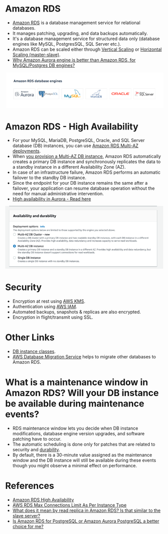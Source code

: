 
# Amazon RDS
- [Amazon RDS](https://aws.amazon.com/rds/) is a database management service for relational databases.
- It manages patching, upgrading, and data backups automatically. 
- It's a database management service for structured data only (database engines like MySQL, PostgresSQL, SQL Server etc.).
- Amazon RDS can be scaled either through [Vertical Scaling](../../1_HLDDesignComponents/0_SystemGlossaries/Scalability/DBScalability.md) or [Horizontal Scaling (master-slave)](../../1_HLDDesignComponents/0_SystemGlossaries/Scalability/DBScalability.md).
- [Why Amazon Aurora engine is better than Amazon RDS, for MySQL/Postgres DB engines?](AmazonAuroraVsRDS.md)

![img.png](assests/RDS_database_engines.png)

# Amazon RDS - High Availability
- For your MySQL, MariaDB, PostgreSQL, Oracle, and SQL Server database (DB) instances, you can use [Amazon RDS Multi-AZ deployments](https://aws.amazon.com/rds/ha/). 
- When [you provision a Multi-AZ DB instance](https://aws.amazon.com/rds/features/multi-az/), Amazon RDS automatically creates a primary DB instance and synchronously replicates the data to a standby instance in a different Availability Zone (AZ). 
- In case of an infrastructure failure, Amazon RDS performs an automatic failover to the standby DB instance. 
- Since the endpoint for your DB instance remains the same after a failover, your application can resume database operation without the need for manual administrative intervention.
- [High availability in Aurora - Read here](AmazonRDSAurora/Readme.md#high-availability)

![img.png](assests/rds_ha_setup_steps.png)

# Security
- Encryption at rest using [AWS KMS](../2_SecurityAndIdentityServices/AWSKMS.md).
- Authentication using [AWS IAM](../2_SecurityAndIdentityServices/AWSUsers&AccessMgmt/AWSIAM.md).
- Automated backups, snapshots & replicas are also encrypted.
- Encryption in flight/transmit using SSL.

# Other Links
- [DB instance classes](https://docs.aws.amazon.com/AmazonRDS/latest/UserGuide/Concepts.DBInstanceClass.html).
- [AWS Database Migration Service](https://aws.amazon.com/dms/) helps to migrate other databases to Amazon RDS.

# What is a maintenance window in Amazon RDS? Will your DB instance be available during maintenance events?
- RDS maintenance window lets you decide when DB instance modifications, database engine version upgrades, and software patching have to occur.
- The automatic scheduling is done only for patches that are related to security and [durability](../../1_HLDDesignComponents/0_SystemGlossaries/Database/Durability.md).
- By default, there is a 30-minute value assigned as the maintenance window and the DB instance will still be available during these events though you might observe a minimal effect on performance.

# References
- [Amazon RDS High Availability](https://aws.amazon.com/rds/ha/)
- [AWS RDS Max Connections Limit As Per Instance Type](https://sysadminxpert.com/aws-rds-max-connections-limit/)
- [What does it mean by read replica in Amazon RDS? Is that similar to the slave server?](https://www.quora.com/What-does-it-mean-by-read-replica-in-Amazon-RDS-Is-that-similar-to-the-slave-server)
- [Is Amazon RDS for PostgreSQL or Amazon Aurora PostgreSQL a better choice for me?](https://aws.amazon.com/blogs/database/is-amazon-rds-for-postgresql-or-amazon-aurora-postgresql-a-better-choice-for-me/)